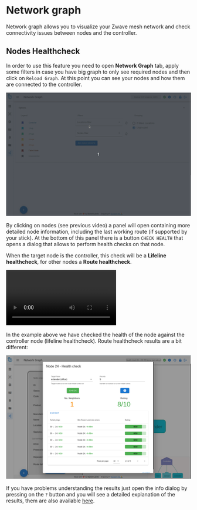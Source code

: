 # Network graph

Network graph allows you to visualize your Zwave mesh network and check connectivity issues between nodes and the controller.

## Nodes Healthcheck

In order to use this feature you need to open **Network Graph** tab, apply some filters in case you have big graph to only see required nodes and then click on `Reload Graph`. At this point you can see your nodes and how them are connected to the controller.

![Load Graph](../_images/load_graph.gif)

By clicking on nodes (see previous video) a panel will open containing more detailed node information, including the last working route (if supported by your stick). At the bottom of this panel there is a button `CHECK HEALTH` that opens a dialog that allows to perform health checks on that node.

When the target node is the controller, this check will be a **Lifeline healthcheck**, for other nodes a **Route healthcheck**.

![Lifeline health](../_images/lifeline_health.mp4 ':include :type=video controls width=100% height=600px')

In the example above we have checked the health of the node against the controller node (lifeline healthcheck). Route healthcheck results are a bit different:

![Route health results](../_images/route_health_result.png)

If you have problems understanding the results just open the info dialog by pressing on the `?` button and you will see a detailed explanation of the results, them are also available [here](https://zwave-js.github.io/node-zwave-js/#/api/node?id=checklifelinehealth).
